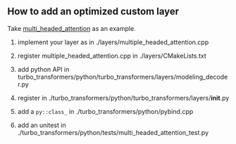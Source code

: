 ## How to add an optimized custom layer

Take [multi_headed_attention](https://github.com/OpenNMT/OpenNMT-py/blob/b98fb3d7cb/onmt/modules/multi_headed_attn.py) as an example.

1. implement your layer as in ./layers/multiple_headed_attention.cpp

2. register multiple_headed_attention.cpp in ./layers/CMakeLists.txt 

3. add python API in turbo_transformers/python/turbo_transformers/layers/modeling_decoder.py

4. register in ./turbo_transformers/python/turbo_transformers/layers/__init__.py

5. add a `py::class_` in ./turbo_transformers/python/pybind.cpp

6. add an unitest in ./turbo_transformers/python/tests/multi_headed_attention_test.py
